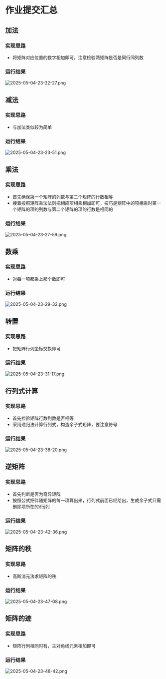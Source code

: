 # 作业提交汇总
## 加法
### 实现思路
- 将矩阵对应位置的数字相加即可，注意检验两矩阵是否是同行同列数
### 运行结果
![2025-05-04-23-22-27.png](images/2025-05-04-23-22-27.png)
## 减法
### 实现思路
- 与加法类似较为简单
### 运行结果
![2025-05-04-23-23-51.png](images/2025-05-04-23-23-51.png)
## 乘法
### 实现思路
- 首先确保第一个矩阵的列数与第二个矩阵的行数相等
- 接着按照矩阵乘法法则把相应项相乘相加即可，技巧是矩阵中的项相乘时第一个矩阵的项的列数与第二个矩阵的项的行数是相同的
### 运行结果
![2025-05-04-23-27-59.png](images/2025-05-04-23-27-59.png)
## 数乘
### 实现思路
- 对每一项都乘上那个数即可
### 运行结果
![2025-05-04-23-29-32.png](images/2025-05-04-23-29-32.png)
## 转置
### 实现思路
- 把矩阵行列坐标交换即可
### 运行结果
![2025-05-04-23-31-17.png](images/2025-05-04-23-31-17.png)
## 行列式计算
### 实现思路
- 首先检验矩阵行数列数是否相等
- 采用递归法计算行列式，构造余子式矩阵，要注意符号
### 运行结果
![2025-05-04-23-38-20.png](images/2025-05-04-23-38-20.png)
## 逆矩阵
### 实现思路
- 首先判断是否为奇异矩阵
- 按照公式把伴随矩阵的每一项算出来，行列式前面已经给出，生成余子式只需删除项所在的i行j列
### 运行结果
![2025-05-04-23-42-36.png](images/2025-05-04-23-42-36.png)
## 矩阵的秩
### 实现思路
- 高斯消元法求矩阵的秩
### 运行结果
![2025-05-04-23-47-08.png](images/2025-05-04-23-47-08.png)
## 矩阵的迹
### 实现思路
- 矩阵行列相同时有，主对角线元素相加即可
### 运行结果
![2025-05-04-23-48-42.png](images/2025-05-04-23-48-42.png)
